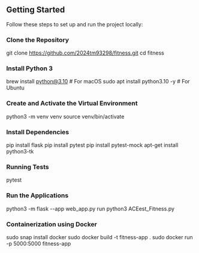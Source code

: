 ## Getting Started
Follow these steps to set up and run the project locally:

### Clone the Repository
git clone https://github.com/2024tm93298/fitness.git
cd fitness

### Install Python 3
brew install python@3.10  # For macOS
sudo apt install python3.10 -y # For Ubuntu

### Create and Activate the Virtual Environment
python3 -m venv venv
source venv/bin/activate

### Install Dependencies
pip install flask
pip install pytest
pip install pytest-mock
apt-get install python3-tk

### Running Tests
pytest

### Run the Applications
python3 -m flask --app web_app.py run
python3 ACEest_Fitness.py

### Containerization using Docker
sudo snap install docker
sudo docker build -t fitness-app .
sudo docker run -p 5000:5000 fitness-app